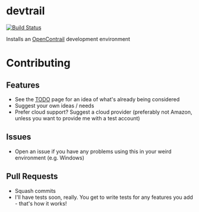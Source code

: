 # devtrail  

[![Build Status](https://secure.travis-ci.org/routelastresort/cookbook-devtrail.png)](http://travis-ci.org/routelastresort/cookbook-devtrail)

Installs an [OpenContrail](http://opencontrail.org) development environment

# Contributing

## Features

* See the [TODO](docs/TODO.md) page for an idea of what's already being considered
* Suggest your own ideas / needs
* Prefer cloud support?  Suggest a cloud provider (preferably not Amazon, unless you want to provide me with a test account)

## Issues

* Open an issue if you have any problems using this in your weird environment (e.g. Windows)

## Pull Requests

* Squash commits
* I'll have tests soon, really.  You get to write tests for any features you add - that's how it works!